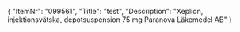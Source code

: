 {
  "ItemNr": "099561",
  "Title": "test",
  "Description": "Xeplion, injektionsvätska, depotsuspension 75 mg Paranova Läkemedel AB"
}